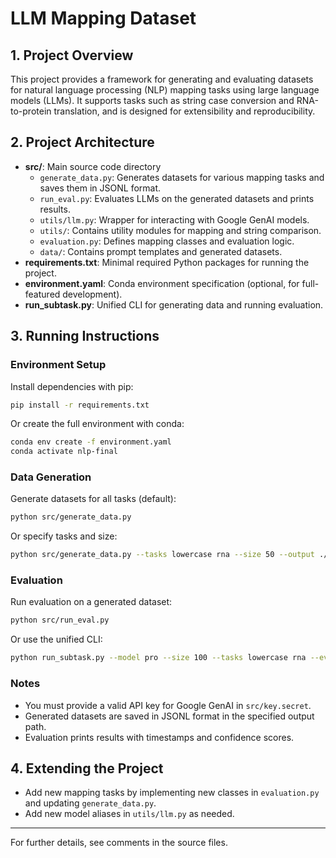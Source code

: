 # LLM Mapping Dataset

## 1. Project Overview
This project provides a framework for generating and evaluating datasets for natural language processing (NLP) mapping tasks using large language models (LLMs). It supports tasks such as string case conversion and RNA-to-protein translation, and is designed for extensibility and reproducibility.

## 2. Project Architecture
- **src/**: Main source code directory
  - `generate_data.py`: Generates datasets for various mapping tasks and saves them in JSONL format.
  - `run_eval.py`: Evaluates LLMs on the generated datasets and prints results.
  - `utils/llm.py`: Wrapper for interacting with Google GenAI models.
  - `utils/`: Contains utility modules for mapping and string comparison.
  - `evaluation.py`: Defines mapping classes and evaluation logic.
  - `data/`: Contains prompt templates and generated datasets.
- **requirements.txt**: Minimal required Python packages for running the project.
- **environment.yaml**: Conda environment specification (optional, for full-featured development).
- **run_subtask.py**: Unified CLI for generating data and running evaluation.

## 3. Running Instructions

### Environment Setup
Install dependencies with pip:
```bash
pip install -r requirements.txt
```
Or create the full environment with conda:
```bash
conda env create -f environment.yaml
conda activate nlp-final
```

### Data Generation
Generate datasets for all tasks (default):
```bash
python src/generate_data.py
```
Or specify tasks and size:
```bash
python src/generate_data.py --tasks lowercase rna --size 50 --output ./src/data/examples.jsonl
```

### Evaluation
Run evaluation on a generated dataset:
```bash
python src/run_eval.py
```
Or use the unified CLI:
```bash
python run_subtask.py --model pro --size 100 --tasks lowercase rna --eval
```

### Notes
- You must provide a valid API key for Google GenAI in `src/key.secret`.
- Generated datasets are saved in JSONL format in the specified output path.
- Evaluation prints results with timestamps and confidence scores.

## 4. Extending the Project
- Add new mapping tasks by implementing new classes in `evaluation.py` and updating `generate_data.py`.
- Add new model aliases in `utils/llm.py` as needed.

---
For further details, see comments in the source files.
